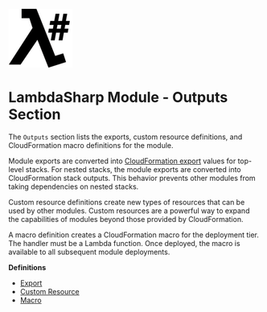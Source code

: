 ![λ#](LambdaSharp_v2_small.png)

# LambdaSharp Module - Outputs Section

The `Outputs` section lists the exports, custom resource definitions, and CloudFormation macro definitions for the module.

Module exports are converted into [CloudFormation export](https://docs.aws.amazon.com/AWSCloudFormation/latest/UserGuide/using-cfn-stack-exports.html) values for top-level stacks. For nested stacks, the module exports are converted into CloudFormation stack outputs. This behavior prevents other modules from taking dependencies on nested stacks.

Custom resource definitions create new types of resources that can be used by other modules. Custom resources are a powerful way to expand the capabilities of modules beyond those provided by CloudFormation.

A macro definition creates a CloudFormation macro for the deployment tier. The handler must be a Lambda function. Once deployed, the macro is available to all subsequent module deployments.

__Definitions__
* [Export](Module-Export.md)
* [Custom Resource](Module-CustomResource.md)
* [Macro](Module-Macro.md)
